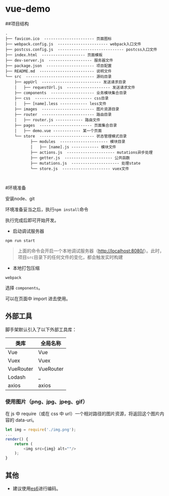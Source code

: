 # vue-demo

##项目结构

```
.
├── favicon.ico  ---------------------- 页面图标
├── webpack.config.js  ---------------------- webpack入口文件
├── postcss.config.js  ----------------------------- postcss入口文件
├── index.html  ------------------- 页面模板
├── dev-server.js  ------------------- 服务器文件
├── package.json  --------------------- 项目配置
├── README.md  ------------------------ 说明文件
└── src  ------------------------------ 源码目录
    ├── appUrl  -------------------------- 发送请求目录
    │   ├── requestUrl.js  ------------------- 发送请求文件
    ├── components  ------------------- 业务模块集合目录
    ├── css  ------------------------- css目录
    │   ├── [name].less ------------ less文件
    ├── images  ----------------------- 图片资源目录
    ├── router  ----------------------- 路由目录
    │   ├── router.js ------------ 路由文件
    ├── pages  ----------------------- 页面集合目录
    │   ├── demo.vue ------------ 某一个页面
    └── store  ------------------------ 状态管理模式目录
           ├── modules  --------------------- 模块目录
           │   ├── [name].js ------------ 模块文件
           ├── actions.js  --------------------- mutations异步处理
           ├── getter.js  --------------------- 公共函数
           ├── mutations.js  --------------------- 处理state
           └── store.js  --------------------- vuex文件
       
      
```

#环境准备

安装node、git

环境准备妥当之后，执行`npm install`命令

执行完成后即可开始开发。

- 启动调试服务器

```
npm run start
```

> 上面的命令会开启一个本地调试服务器（[http://localhost:8080/](http://localhost:8080/)）。此时，项目`src`目录下的任何文件的变化，都会触发实时构建

- 本地打包压缩

```
webpack
```

选择 `components`。

可以在页面中 import 进去使用。

## 外部工具

脚手架默认引入了以下外部工具库：

| 类库 | 全局名称 |
| ---- | ------ |
| Vue | Vue |
| Vuex | Vuex |
| VueRouter | VueRouter |
| Lodash | _ |
| axios | axios |


### 使用图片（png、jpg、jpeg、gif）

在 js 中 require（或在 css 中 url）一个相对路径的图片资源，将返回这个图片内容的 data-uri。

```js
let img = require('./img.png');
...
render() {
    return (
        <img src={img} alt=""/>
    );
}
```

## 其他

- 建议使用[es6](http://es6.ruanyifeng.com/)进行编码。
